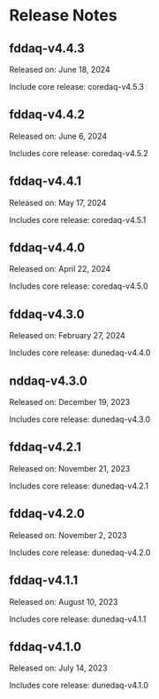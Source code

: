 # Release Notes

## fddaq-v4.4.3

Released on: June 18, 2024

Include core release: coredaq-v4.5.3

## fddaq-v4.4.2

Released on: June 6, 2024

Includes core release: coredaq-v4.5.2

## fddaq-v4.4.1

Released on: May 17, 2024

Includes core release: coredaq-v4.5.1

## fddaq-v4.4.0

Released on: April 22, 2024

Includes core release: coredaq-v4.5.0

## fddaq-v4.3.0

Released on: February 27, 2024

Includes core release: dunedaq-v4.4.0

## nddaq-v4.3.0

Released on: December 19, 2023

Includes core release: dunedaq-v4.3.0

## fddaq-v4.2.1 

Released on: November 21, 2023

Includes core release: dunedaq-v4.2.1

## fddaq-v4.2.0

Released on: November 2, 2023

Includes core release: dunedaq-v4.2.0

## fddaq-v4.1.1

Released on: August 10, 2023

Includes core release: dunedaq-v4.1.1

## fddaq-v4.1.0

Released on: July 14, 2023

Includes core release: dunedaq-v4.1.0




